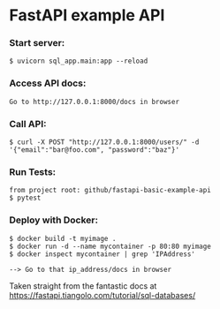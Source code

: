 # FastAPI example API

### Start server:
`$ uvicorn sql_app.main:app --reload`

### Access API docs:
```
Go to http://127.0.0.1:8000/docs in browser
```

### Call API:
`$ curl -X POST "http://127.0.0.1:8000/users/" -d '{"email":"bar@foo.com", "password":"baz"}'`

### Run Tests:
```
from project root: github/fastapi-basic-example-api
$ pytest
```

### Deploy with Docker:
```
$ docker build -t myimage .
$ docker run -d --name mycontainer -p 80:80 myimage 
$ docker inspect mycontainer | grep 'IPAddress' 

--> Go to that ip_address/docs in browser
```

Taken straight from the fantastic docs at https://fastapi.tiangolo.com/tutorial/sql-databases/

